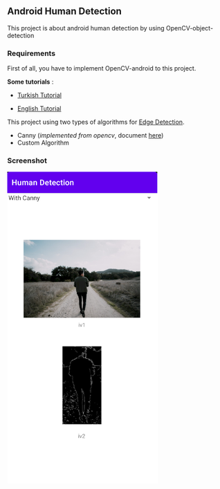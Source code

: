 ## Android Human Detection
This project is about android human detection by using OpenCV-object-detection

### Requirements
First of all, you have to implement OpenCV-android to this project.

**Some tutorials** :

* [Turkish Tutorial](https://medium.com/@enespolat/opencvnin-android-studio-ortam%C4%B1nda-kullan%C4%B1lmas%C4%B1-38f38dfd38e)

* [English Tutorial](https://heartbeat.fritz.ai/a-guide-to-preparing-opencv-for-android-4e9532677809)

This project using two types of algorithms for [Edge Detection](https://en.wikipedia.org/wiki/Edge_detection).

* Canny (*implemented from opencv*, document [here](https://docs.opencv.org/3.4/da/d22/tutorial_py_canny.html))
* Custom Algorithm

### Screenshot


![alt text](https://github.com/abdullahbodur/android_human_detection/blob/main/static/image.jpg?raw=true)
